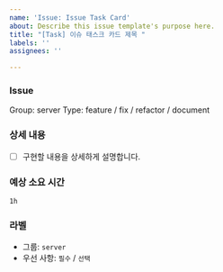 ```yaml
---
name: 'Issue: Issue Task Card'
about: Describe this issue template's purpose here.
title: "[Task] 이슈 태스크 카드 제목 "
labels: ''
assignees: ''

---
```


### Issue
Group: server
Type: feature / fix / refactor / document

### 상세 내용
- [ ] 구현할 내용을 상세하게 설명합니다.  

### 예상 소요 시간
`1h`

### 라벨
- 그룹: `server`
- 우선 사항: `필수` / `선택`

